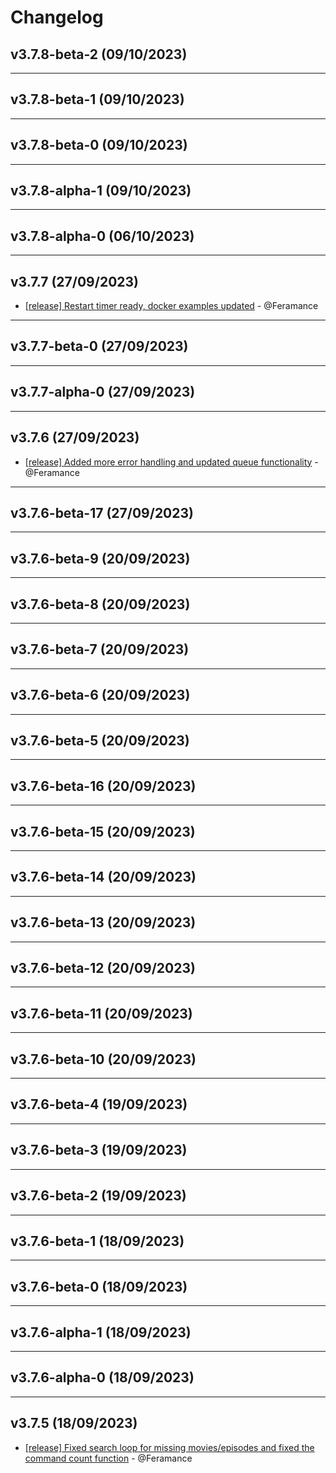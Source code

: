 # Changelog

## v3.7.8-beta-2 (09/10/2023)

---

## v3.7.8-beta-1 (09/10/2023)

---

## v3.7.8-beta-0 (09/10/2023)

---

## v3.7.8-alpha-1 (09/10/2023)

---

## v3.7.8-alpha-0 (06/10/2023)

---

## v3.7.7 (27/09/2023)
- [[release] Restart timer ready, docker examples updated](https://github.com/Feramance/qBitrr/commit/dbb95b7c6d651c14f6b7d082e713e0b3b1fa5297) - @Feramance

---

## v3.7.7-beta-0 (27/09/2023)

---

## v3.7.7-alpha-0 (27/09/2023)

---

## v3.7.6 (27/09/2023)
- [[release] Added more error handling and updated queue functionality](https://github.com/Feramance/qBitrr/commit/ffeecb09c6aa9df46040b68b83bc565ca6cb3043) - @Feramance

---

## v3.7.6-beta-17 (27/09/2023)

---

## v3.7.6-beta-9 (20/09/2023)

---

## v3.7.6-beta-8 (20/09/2023)

---

## v3.7.6-beta-7 (20/09/2023)

---

## v3.7.6-beta-6 (20/09/2023)

---

## v3.7.6-beta-5 (20/09/2023)

---

## v3.7.6-beta-16 (20/09/2023)

---

## v3.7.6-beta-15 (20/09/2023)

---

## v3.7.6-beta-14 (20/09/2023)

---

## v3.7.6-beta-13 (20/09/2023)

---

## v3.7.6-beta-12 (20/09/2023)

---

## v3.7.6-beta-11 (20/09/2023)

---

## v3.7.6-beta-10 (20/09/2023)

---

## v3.7.6-beta-4 (19/09/2023)

---

## v3.7.6-beta-3 (19/09/2023)

---

## v3.7.6-beta-2 (19/09/2023)

---

## v3.7.6-beta-1 (18/09/2023)

---

## v3.7.6-beta-0 (18/09/2023)

---

## v3.7.6-alpha-1 (18/09/2023)

---

## v3.7.6-alpha-0 (18/09/2023)

---

## v3.7.5 (18/09/2023)
- [[release] Fixed search loop for missing movies/episodes and fixed the command count function](https://github.com/Feramance/qBitrr/commit/368c7eec5e3a7e7af9534e5110ba1c4cc833dd93) - @Feramance
